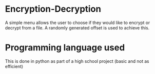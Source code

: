 # Encryption-Decryption
A simple menu allows the user to choose if they would like to encrypt or decrypt from a file. A randomly generated offset is used to achieve this.

# Programming language used
This is done in python as part of a high school project (basic and not as efficient)
